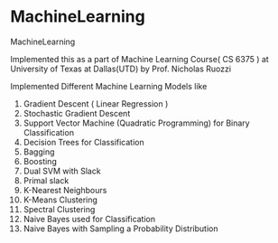 # MachineLearning
MachineLearning

Implemented this as a part of Machine Learning Course( CS 6375 ) at University of Texas at Dallas(UTD) by Prof. Nicholas Ruozzi

Implemented Different Machine Learning Models like

1) Gradient Descent ( Linear Regression )
2) Stochastic Gradient Descent
3) Support Vector Machine (Quadratic Programming) for Binary Classification
4) Decision Trees for Classification
5) Bagging
6) Boosting
7) Dual SVM with Slack
8) Primal slack
9) K-Nearest Neighbours
10) K-Means Clustering
11) Spectral Clustering
12) Naive Bayes used for Classification
13) Naive Bayes with Sampling a Probability Distribution
